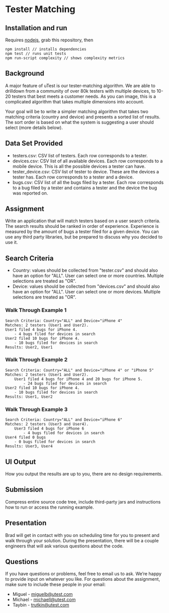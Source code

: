 # Tester Matching

## Installation and run

Requires [nodejs](http://nodejs.org/), grab this repository, then

    npm install // installs dependencies
    npm test // runs unit tests
    npm run-script complexity // shows complexity metrics

## Background

A major feature of uTest is our tester-matching algorithm.  We are able to drilldown from a community of over 80k testers with multiple devices, to 10-20 testers that best meets a customer needs. As you can image, this is a complicated algorithm that takes multiple dimensions into account.

Your goal will be to write a simpler matching algorithm that takes two matching criteria (country and device) and presents a sorted list of results. The sort order is based on what the system is suggesting a user should select (more details below).

## Data Set Provided

* testers.csv: CSV list of testers. Each row corresponds to a tester.
* devices.csv: CSV list of all available devices. Each row corresponds to a mobile device. This is all the possible devices a tester can have.
* tester_device.csv: CSV list of tester to device. These are the devices a tester has. Each row corresponds to a tester and a device.
* bugs.csv: CSV list of all the bugs filed by a tester. Each row corresponds to a bug filed by a tester and contains a tester and the device the bug was reported on.

## Assignment

Write an application that will match testers based on a user search criteria. The search results should be ranked in order of experience. Experience is measured by the amount of bugs a tester filed for a given device. You can use any third party libraries, but be prepared to discuss why you decided to use it.

## Search Criteria

* Country: values should be collected from "tester.csv" and should also have an option for "ALL". User can select one or more countries. Multiple selections are treated as "OR".
* Device: values should be collected from "devices.csv" and should also have an option for "ALL". User can select one or more devices. Multiple selections are treated as "OR".


### Walk Through Example 1

```
Search Criteria: Country="ALL" and Device="iPhone 4"
Matches: 2 testers (User1 and User2).
User1 filed 4 bugs for iPhone 4.
    - 4 bugs filed for devices in search
User2 filed 10 bugs for iPhone 4.
    - 10 bugs filed for devices in search
Results: User2, User1
```

### Walk Through Example 2

```
Search Criteria: Country="ALL" and Device="iPhone 4" or "iPhone 5"
Matches: 2 testers (User1 and User2).
    User1 filed 4 bugs for iPhone 4 and 20 bugs for iPhone 5.
        - 24 bugs filed for devices in search
User2 filed 10 bugs for iPhone 4.
    - 10 bugs filed for devices in search
Results: User1, User2
```

### Walk Through Example 3

```
Search Criteria: Country="ALL" and Device="iPhone 6"
Matches: 2 testers (User3 and User4).
    User3 filed 4 bugs for iPhone 6
        - 4 bugs filed for devices in search
User4 filed 0 bugs
    - 0 bugs filed for devices in search
Results: User3, User4
```

## UI Output

How you output the results are up to you, there are no design requirements.

## Submission

Compress entire source code tree, include third-party jars and instructions how to run or access the running example.

## Presentation

Brad will get in contact with you on scheduling time for you to present and walk through your solution. During the presentation, there will be a couple engineers that will ask various questions about the code.

## Questions
If you have questions or problems, feel free to email us to ask. We’re happy to provide input on whatever you like. For questions about the assignment, make sure to include these people in your email:

* Miguel - miguelb@utest.com
* Michael - michaell@utest.com
* Taybin - trutkin@utest.com


